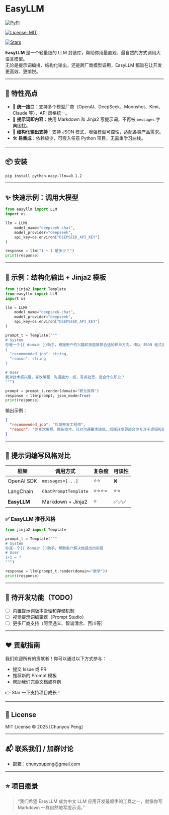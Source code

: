 # EasyLLM

[![PyPI](https://img.shields.io/pypi/v/python-easy-llm?label=PyPI)](https://pypi.org/project/python-easy-llm/0.1.0/)

[![License: MIT](https://img.shields.io/badge/License-MIT-green)](LICENSE)

[![Stars](https://img.shields.io/github/stars/chunyoupeng/python-easy-llm?style=social)](https://github.com/chunyoupeng/python-easy-llm)

**EasyLLM** 是一个轻量级的 LLM 封装库，帮助你用最直观、最自然的方式调用大语言模型。  
无论是提示词编排、结构化输出，还是跨厂商模型调用，EasyLLM 都旨在让开发更高效、更愉悦。

---

## 🚀 特性亮点

- 🔁 **统一接口**：支持多个模型厂商（OpenAI、DeepSeek、Moonshot、Kimi、Claude 等），API 风格统一。
- 🧠 **提示词即内容**：使用 Markdown 和 Jinja2 写提示词，不再被 `messages` 字典困扰。
- 🧩 **结构化输出支持**：支持 JSON 模式，增强模型可控性，适配各类产品需求。
- 🛠️ **易集成**：依赖极少，可嵌入任意 Python 项目，无需重学习曲线。

---

## 📦 安装

```bash
pip install python-easy-llm==0.1.2
````

---

## ✨ 快速示例：调用大模型

```python
from easyllm import LLM
import os

llm = LLM(
    model_name="deepseek-chat",
    model_provider="deepseek",
    api_key=os.environ["DEEPSEEK_API_KEY"]
)

response = llm("1 + 1 是多少？")
print(response)
```

---

## 📄 示例：结构化输出 + Jinja2 模板

```python
from jinja2 import Template
from easyllm import LLM
import os

llm = LLM(
    model_name="deepseek-chat",
    model_provider="deepseek",
    api_key=os.environ["DEEPSEEK_API_KEY"]
)

prompt_t = Template("""
# System
你是一个{{ domain }}助手，根据用户的兴趣和技能推荐合适的职业方向。请以 JSON 格式返回：
{
  "recommended_job": string,
  "reason": string
}

# User
我对技术感兴趣，喜欢编程，沟通能力一般，有点社恐，适合什么职业？
""")

prompt = prompt_t.render(domain="职业推荐")
response = llm(prompt, json_mode=True)
print(response)
```

输出示例：

```json
{
  "recommended_job": "后端开发工程师",
  "reason": "你喜欢编程、擅长技术，且对沟通要求较低，后端开发更适合你专注于逻辑和架构设计。"
}
```

---

## 🔄 提示词编写风格对比

| 框架          | 调用方式                 | 复杂度  | 可读性 |
| ----------- | -------------------- | ---- | --- |
| OpenAI SDK  | `messages=[...]`     | ⭐⭐   | ❌   |
| LangChain   | `ChatPromptTemplate` | ⭐⭐⭐⭐ | ⭐⭐  |
| **EasyLLM** | Markdown + Jinja2    | ⭐    | ✅✅✅ |

### ✅ EasyLLM 推荐风格

```python
from jinja2 import Template

prompt_t = Template("""
# System
你是一个{{ domain }}助手，帮助用户解决他提出的问题
# User
1+1 = ?
""")

response = llm(prompt_t.render(domain="数学"))
print(response)
```

---

## 🔧 待开发功能（TODO）

* [ ] 内置提示词版本管理和存储机制
* [ ] 视觉提示词编辑器（Prompt Studio）
* [ ] 更多厂商支持（阿里通义、智谱清言、百川等）

---

## ❤️ 贡献指南

我们欢迎所有的贡献者！你可以通过以下方式参与：

* 提交 Issue 或 PR
* 推荐新的 Prompt 模板
* 帮助我们完善文档或样例

👉 Star 一下支持项目成长！

---

## 📄 License

MIT License © 2025 \[Chunyou Peng]

---

## 📬 联系我们 / 加群讨论

<!-- * 微信交流群/Discord（待补充） -->
* 邮箱：[chunyoupeng@gmail.com](mailto:chunyoupeng@gmail.com)

---

## ⭐️ 项目愿景

> “我们希望 EasyLLM 成为中文 LLM 应用开发最顺手的工具之一，就像你写 Markdown 一样自然地写提示词。”
